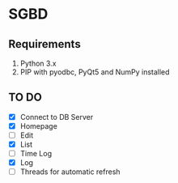 # SGBD

## Requirements

1. Python 3.x
2. PIP with pyodbc, PyQt5 and NumPy installed

## TO DO
- [x] Connect to DB Server
- [x] Homepage
- [ ] Edit
- [x] List
- [ ] Time Log
- [x] Log
- [ ] Threads for automatic refresh